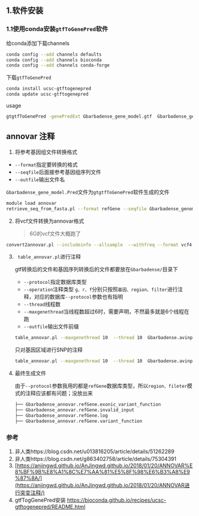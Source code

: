 

## 1.软件安装

### 1.1使用conda安装`gtfToGenePred`软件

给conda添加下载channels

```bash
conda config --add channels defaults
conda config --add channels bioconda
conda config --add channels conda-forge
```

下载`gtfToGenePred`

```bash
conda install ucsc-gtftogenepred
conda update ucsc-gtftogenepred
```

usage

```bash
gtgtfToGenePred -genePredExt Gbarbadense_gene_model.gtf  Gbarbadense_gene_model.PredfToGenePred Gbarbadense_gene_model.gtf Gbarbadense_refGene.txt
```



## annovar 注释

1. 将参考基因组文件转换格式

+ `--format`指定要转换的格式
+ `--seqfile`后面接参考基因组序列文件
+ `--outfile`输出文件名

`Gbarbadense_gene_model.Pred`文件为`gtgtfToGenePred`软件生成的文件

```bash
module load annovar
retrieve_seq_from_fasta.pl --format refGene --seqfile Gbarbadense_genome_HAU_v2.0.fasta Gbarbadense_gene_model.Pred --outfile Gbarbadense_refGEneMrna.fa
```

2. 将vcf文件转换为annovar格式

   > 6G的vcf文件大概跑了

```bash
convert2annovar.pl --includeinfo --allsample  --withfreq --format vcf4 ./../Gbarbadense_genome.snp.filter.recode.vcf >Gbarbadence.avinput
```

3. ` table_annovar.pl`进行注释

   gtf转换后的文件和基因序列转换后的文件都要放在`Gbarbadense/`目录下

   + `--protocol`指定数据库类型
   + `--operation`注释类型 `g、r、f`分别只按照`基因、region、filter`进行注释，对应的数据库`--protocol`参数也有指明
   + `--thread`线程数
   + `--maxgenethread`当线程数超过6时，需要声明，不然最多就是6个线程在跑
   + ` --outfile `输出文件前缀

   

   ```bash
   table_annovar.pl --maxgenethread 10  --thread 10  Gbarbadense.avinput  Gbarbadense/ -buildver Gbarbadense --outfile Gbarbadense_annovar --protocol refGene,refGene,refGene --operation g,r,f
   ```

   只对基因区域进行SNP的注释

   ```bash
   table_annovar.pl --maxgenethread 10  --thread 10  Gbarbadense.avinput  Gbarbadense/ -buildver Gbarbadense --outfile Gbarbadense_annovar --protocol refGene --operation g
   ```

   

4. 最终生成文件

   由于`--protocol`参数我用的都是`refGene`数据库类型，所以`region、fileter`模式的注释应该都有问题；没放出来

   ```bash
   ├── Gbarbadense_annovar.refGene.exonic_variant_function
   ├── Gbarbadense_annovar.refGene.invalid_input
   ├── Gbarbadense_annovar.refGene.log
   ├── Gbarbadense_annovar.refGene.variant_function
   ```

   

### 参考

1.  非人类https://blog.csdn.net/u013816205/article/details/51262289 
2.  非人类https://blog.csdn.net/g863402758/article/details/75304391 
3.  [https://anjingwd.github.io/AnJingwd.github.io/2018/01/20/ANNOVAR%E8%BF%9B%E8%A1%8C%E7%AA%81%E5%8F%98%E6%B3%A8%E9%87%8A/](https://anjingwd.github.io/AnJingwd.github.io/2018/01/20/ANNOVAR进行突变注释/) 
4. gtfTogGenePred安装  https://bioconda.github.io/recipes/ucsc-gtftogenepred/README.html 